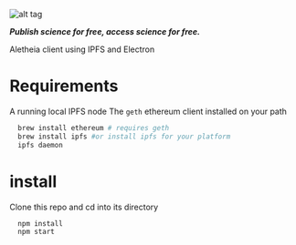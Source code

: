 ![alt tag](https://cloud.githubusercontent.com/assets/24201238/24583976/ced4c43e-179f-11e7-9c40-c0988c346f55.png)

_**Publish science for free, access science for free.**_

Aletheia client using IPFS and Electron

# Requirements

A running local IPFS node
The `geth` ethereum client installed on your path

```bash
  brew install ethereum # requires geth
  brew install ipfs #or install ipfs for your platform
  ipfs daemon
```

# install

Clone this repo and cd into its directory
```
  npm install
  npm start
```
